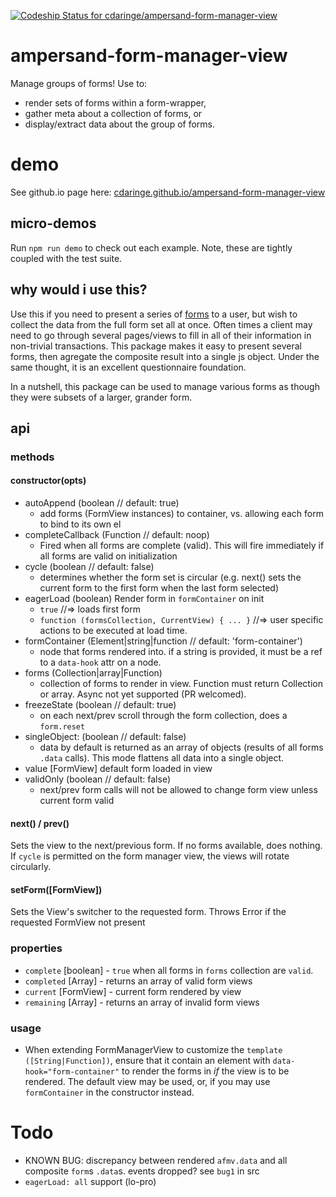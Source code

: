 [ ![Codeship Status for cdaringe/ampersand-form-manager-view](https://codeship.com/projects/dd792fa0-0511-0133-1aec-265ba245c2c5/status?branch=master)](https://codeship.com/projects/89424)

# ampersand-form-manager-view
Manage groups of forms!  Use to:
- render sets of forms within a form-wrapper,
- gather meta about a collection of forms, or
- display/extract data about the group of forms.

# demo
See github.io page here: [cdaringe.github.io/ampersand-form-manager-view](http://cdaringe.github.io/ampersand-form-manager-view/)

## micro-demos
Run `npm run demo` to check out each example.  Note, these are tightly coupled with the test suite.

## why would i use this?
Use this if you need to present a series of [forms](AmpersandJS/ampersand-form-view) to a user, but wish to collect the data from the full form set all at once.  Often times a client may need to go through several pages/views to fill in all of their information in non-trivial transactions.  This package makes it easy to present several forms, then agregate the composite result into a single js object.  Under the same thought, it is an excellent questionnaire foundation.

In a nutshell, this package can be used to manage various forms as though they were subsets of a larger, grander form.


## api

### methods

#### constructor(opts)
- autoAppend (boolean // default: true)
    - add forms (FormView instances) to container, vs. allowing each form to bind to its own el
- completeCallback (Function // default: noop)
    - Fired when all forms are complete (valid).  This will fire immediately if all forms are valid on initialization
- cycle (boolean // default: false)
    - determines whether the form set is circular (e.g. next() sets the current form to the first form when the last form selected)
- eagerLoad (boolean) Render form in `formContainer` on init
    - `true` //=> loads first form
    - `function (formsCollection, CurrentView) { ... }` //=> user specific actions to be executed at load time.
- formContainer (Element|string|function // default: 'form-container')
    - node that forms rendered into. if a string is provided, it must be a ref to a `data-hook` attr on a node.
- forms (Collection|array|Function)
    - collection of forms to render in view.  Function must return Collection or array.  Async not yet supported (PR welcomed).
- freezeState (boolean // default: true)
    - on each next/prev scroll through the form collection, does a `form.reset`
- singleObject: (boolean // default: false)
    - data by default is returned as an array of objects (results of all forms `.data` calls).  This mode flattens all data into a single object.
- value [FormView]
    default form loaded in view
- validOnly (boolean // default: false)
    - next/prev form calls will not be allowed to change form view unless current form valid

#### next() / prev()
Sets the view to the next/previous form.  If no forms available, does nothing. If `cycle` is permitted on the form manager view, the views will rotate circularly.

#### setForm([FormView])
Sets the View's switcher to the requested form.  Throws Error if the requested FormView not present


### properties

- `complete` [boolean] - `true` when all forms in `forms` collection are `valid`.
- `completed` [Array] - returns an array of valid form views
- `current` [FormView] - current form rendered by view
- `remaining` [Array] - returns an array of invalid form views

### usage
- When extending FormManagerView to customize the `template ([String|Function])`, ensure that it contain an element with `data-hook="form-container"` to render the forms in *if* the view is to be rendered.  The default view may be used, or, if you may use `formContainer` in the constructor instead.


# Todo
* KNOWN BUG: discrepancy between rendered `afmv.data` and all composite `form`s `.data`s. events dropped?  see `bug1` in src
* `eagerLoad: all` support (lo-pro)

